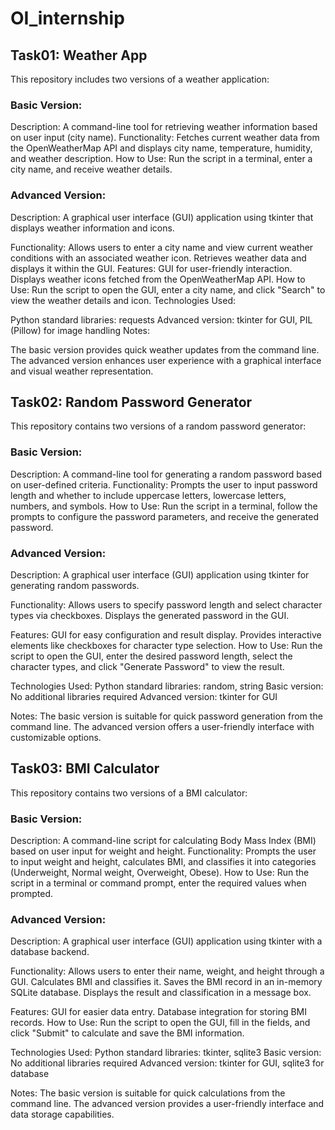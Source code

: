 # OI_internship

## Task01: Weather App

<p>This repository includes two versions of a weather application:

### Basic Version:
Description: A command-line tool for retrieving weather information based on user input (city name).
Functionality: Fetches current weather data from the OpenWeatherMap API and displays city name, temperature, humidity, and weather description.
How to Use: Run the script in a terminal, enter a city name, and receive weather details.

### Advanced Version:
Description: A graphical user interface (GUI) application using tkinter that displays weather information and icons.

Functionality:
Allows users to enter a city name and view current weather conditions with an associated weather icon.
Retrieves weather data and displays it within the GUI.
Features:
GUI for user-friendly interaction.
Displays weather icons fetched from the OpenWeatherMap API.
How to Use: Run the script to open the GUI, enter a city name, and click "Search" to view the weather details and icon.
Technologies Used:

Python standard libraries: requests
Advanced version: tkinter for GUI, PIL (Pillow) for image handling
Notes:

The basic version provides quick weather updates from the command line.
The advanced version enhances user experience with a graphical interface and visual weather representation.<p/>

## Task02: Random Password Generator

This repository contains two versions of a random password generator:

### Basic Version:
Description: A command-line tool for generating a random password based on user-defined criteria.
Functionality: Prompts the user to input password length and whether to include uppercase letters, lowercase letters, numbers, and symbols.
How to Use: Run the script in a terminal, follow the prompts to configure the password parameters, and receive the generated password.

### Advanced Version:
Description: A graphical user interface (GUI) application using tkinter for generating random passwords.

Functionality:
Allows users to specify password length and select character types via checkboxes.
Displays the generated password in the GUI.

Features:
GUI for easy configuration and result display.
Provides interactive elements like checkboxes for character type selection.
How to Use: Run the script to open the GUI, enter the desired password length, select the character types, and click "Generate Password" to view the result.

Technologies Used:
Python standard libraries: random, string
Basic version: No additional libraries required
Advanced version: tkinter for GUI

Notes:
The basic version is suitable for quick password generation from the command line.
The advanced version offers a user-friendly interface with customizable options.

## Task03: BMI Calculator

This repository contains two versions of a BMI calculator:

### Basic Version:
Description: A command-line script for calculating Body Mass Index (BMI) based on user input for weight and height.
Functionality: Prompts the user to input weight and height, calculates BMI, and classifies it into categories (Underweight, Normal weight, Overweight, Obese).
How to Use: Run the script in a terminal or command prompt, enter the required values when prompted.

### Advanced Version:
Description: A graphical user interface (GUI) application using tkinter with a database backend.

Functionality:
Allows users to enter their name, weight, and height through a GUI.
Calculates BMI and classifies it.
Saves the BMI record in an in-memory SQLite database.
Displays the result and classification in a message box.

Features:
GUI for easier data entry.
Database integration for storing BMI records.
How to Use: Run the script to open the GUI, fill in the fields, and click "Submit" to calculate and save the BMI information.

Technologies Used:
Python standard libraries: tkinter, sqlite3
Basic version: No additional libraries required
Advanced version: tkinter for GUI, sqlite3 for database

Notes:
The basic version is suitable for quick calculations from the command line.
The advanced version provides a user-friendly interface and data storage capabilities.
